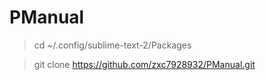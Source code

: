 # PManual
>cd ~/.config/sublime-text-2/Packages

>git clone https://github.com/zxc7928932/PManual.git

